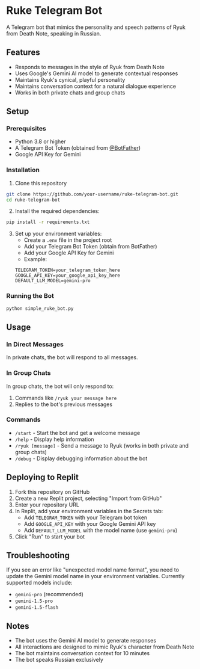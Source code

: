 # Ruke Telegram Bot

A Telegram bot that mimics the personality and speech patterns of Ryuk from Death Note, speaking in Russian.

## Features

- Responds to messages in the style of Ryuk from Death Note
- Uses Google's Gemini AI model to generate contextual responses
- Maintains Ryuk's cynical, playful personality
- Maintains conversation context for a natural dialogue experience
- Works in both private chats and group chats

## Setup

### Prerequisites

- Python 3.8 or higher
- A Telegram Bot Token (obtained from [@BotFather](https://t.me/botfather))
- Google API Key for Gemini

### Installation

1. Clone this repository
```bash
git clone https://github.com/your-username/ruke-telegram-bot.git
cd ruke-telegram-bot
```

2. Install the required dependencies:
```bash
pip install -r requirements.txt
```

3. Set up your environment variables:
   - Create a `.env` file in the project root
   - Add your Telegram Bot Token (obtain from BotFather)
   - Add your Google API Key for Gemini
   - Example:
   ```
   TELEGRAM_TOKEN=your_telegram_token_here
   GOOGLE_API_KEY=your_google_api_key_here
   DEFAULT_LLM_MODEL=gemini-pro
   ```

### Running the Bot

```bash
python simple_ruke_bot.py
```

## Usage

### In Direct Messages
In private chats, the bot will respond to all messages.

### In Group Chats
In group chats, the bot will only respond to:
1. Commands like `/ryuk your message here`
2. Replies to the bot's previous messages

### Commands

- `/start` - Start the bot and get a welcome message
- `/help` - Display help information
- `/ryuk [message]` - Send a message to Ryuk (works in both private and group chats)
- `/debug` - Display debugging information about the bot

## Deploying to Replit

1. Fork this repository on GitHub
2. Create a new Replit project, selecting "Import from GitHub"
3. Enter your repository URL
4. In Replit, add your environment variables in the Secrets tab:
   - Add `TELEGRAM_TOKEN` with your Telegram bot token
   - Add `GOOGLE_API_KEY` with your Google Gemini API key
   - Add `DEFAULT_LLM_MODEL` with the model name (use `gemini-pro`)
5. Click "Run" to start your bot

## Troubleshooting

If you see an error like "unexpected model name format", you need to update the Gemini model name in your environment variables. Currently supported models include:
- `gemini-pro` (recommended)
- `gemini-1.5-pro`
- `gemini-1.5-flash`

## Notes

- The bot uses the Gemini AI model to generate responses
- All interactions are designed to mimic Ryuk's character from Death Note
- The bot maintains conversation context for 10 minutes
- The bot speaks Russian exclusively 